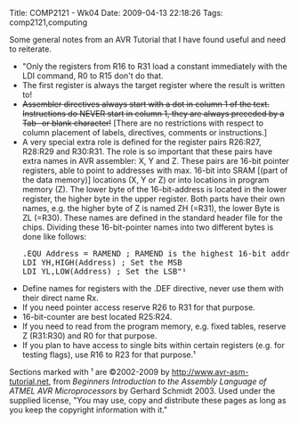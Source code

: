Title: COMP2121 - Wk04
Date: 2009-04-13 22:18:26
Tags: comp2121,computing

Some general notes from an AVR Tutorial that I have found useful and need to reiterate.
<ul>
	<li>"Only the registers from R16 to R31 load a constant immediately with the LDI command, R0 to R15 don't do that.</li>
	<li>The first register is always the target register where the result is written to!</li>
	<li><span style="text-decoration:line-through;">Assembler directives always start with a dot in column 1 of the text. Instructions do NEVER start in column 1, they are always preceded by a Tab- or blank character!</span> [There are no restrictions with respect to column placement of labels, directives, comments or instructions.]</li>
	<li>A very special extra role is defined for the register pairs R26:R27, R28:R29 and R30:R31. The role is so important that these pairs have extra names in AVR assembler: X, Y and Z. These pairs are 16-bit pointer registers, able to point to addresses with max. 16-bit into SRAM [(part of the data memory)] locations (X, Y or Z) or into locations in program memory (Z).
The lower byte of the 16-bit-address is located in the lower register, the higher byte in the upper register. Both parts have their own names, e.g. the higher byte of Z is named ZH (=R31), the lower Byte is ZL (=R30). These names are defined in the standard header file for the chips. Dividing these 16-bit-pointer names into two different bytes is done like follows:
<pre>.EQU Address = RAMEND ; RAMEND is the highest 16-bit address in SRAM
LDI YH,HIGH(Address) ; Set the MSB
LDI YL,LOW(Address) ; Set the LSB"¹</pre>
</li>
</ul>
<ul>
	<li>Define names for registers with the .DEF directive, never use them with their direct name Rx.</li>
	<li>If you need pointer access reserve R26 to R31 for that purpose.</li>
	<li>16-bit-counter are best located R25:R24.</li>
	<li>If you need to read from the program memory, e.g. fixed tables, reserve Z (R31:R30) and R0 for that purpose.</li>
	<li>If you plan to have access to single bits within certain registers (e.g. for testing flags), use R16 to R23 for that purpose.¹</li>
</ul>
Sections marked with ¹ are ©2002-2009 by <a href="http://www.avr-asm-tutorial.net/">http://www.avr-asm-tutorial.net</a>, from <em>Beginners Introduction to the Assembly Language of ATMEL AVR Microprocessors</em> by Gerhard Schmidt 2003. Used under the supplied license, "You may use, copy and distribute these pages as long as you keep the copyright information with it."